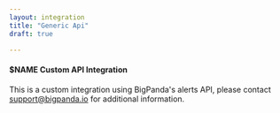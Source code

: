 ```yaml
---
layout: integration 
title: "Generic Api"
draft: true

---
```


#### $NAME Custom API Integration

This is a custom integration using BigPanda's alerts API, please contact [support@bigpanda.io](mailto:support@bigpanda.io) for additional information.
